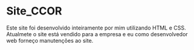 # Site_CCOR
Este site foi desenvolvido inteiramente por mim utilizando HTML e CSS. Atualmete o site está vendido para a empresa e eu como desenvolvedor web forneço manutenções ao site.
